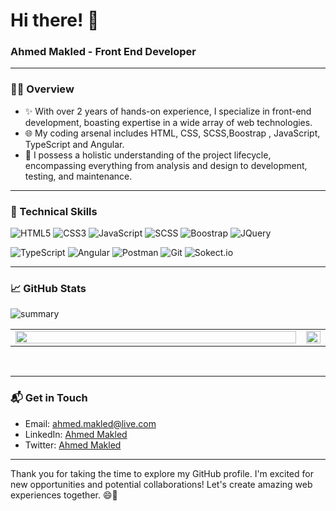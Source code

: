 # Hi there! 👋

### Ahmed Makled - Front End Developer 

<hr>

### 🧑‍💻 Overview

- ✨ With over 2 years of hands-on experience, I specialize in front-end development, boasting expertise in a wide array of web technologies.
- 🌐 My coding arsenal includes  HTML, CSS, SCSS,Boostrap , JavaScript, TypeScript and Angular.
- 🚀 I possess a holistic understanding of the project lifecycle, encompassing everything from analysis and design to development, testing, and maintenance.


<hr>

### 🔨 Technical Skills

![HTML5](https://img.shields.io/badge/HTML5-E34F26?style=for-the-badge&logo=html5&logoColor=white)
 ![CSS3](https://img.shields.io/badge/CSS3-1572B6?style=for-the-badge&logo=css3&logoColor=white)
 ![JavaScript](https://img.shields.io/badge/JavaScript-F7DF1E?style=for-the-badge&logo=javascript&logoColor=black)
 ![SCSS](https://img.shields.io/badge/SCSS-CC6699?style=for-the-badge&logo=sass&logoColor=white)
 ![Boostrap](https://img.shields.io/badge/Bootstrap-563D7C?style=for-the-badge&logo=bootstrap&logoColor=white
)
 ![JQuery](https://img.shields.io/badge/jQuery-0769AD?style=for-the-badge&logo=jquery&logoColor=white)

 ![TypeScript](https://img.shields.io/badge/TypeScript-007ACC?style=for-the-badge&logo=typescript&logoColor=white)
 ![Angular](https://img.shields.io/badge/Angular-DD0031?style=for-the-badge&logo=angular&logoColor=white)
 ![Postman](https://img.shields.io/badge/Postman-FF6C37?style=for-the-badge&logo=Postman&logoColor=white)
 ![Git](https://img.shields.io/badge/GIT-E44C30?style=for-the-badge&logo=git&logoColor=white)
![Sokect.io](https://img.shields.io/badge/Socket.io-010101?&style=for-the-badge&logo=Socket.io&logoColor=white)
<hr>

### 📈 GitHub Stats
![summary](https://github-profile-summary-cards.vercel.app/api/cards/profile-details?username=Ahmed-Makled)



<table><tr><td valign="top" width="100%">

<img src="https://github-readme-stats.vercel.app/api?username=Ahmed-Makled&show_icons=true&count_private=true&hide_border=true" align="left" style="width: 100%" />

</td><td valign="top" width="50%">

<img src="https://github-readme-stats.vercel.app/api/top-langs/?username=Ahmed-Makled&hide_border=true&layout=compact" align="left" style="width: 100%" />

</td></tr></table>  

<br/>  

  
<hr>



###  📬 Get in Touch


- Email: ahmed.makled@live.com
- LinkedIn: [Ahmed Makled](https://www.linkedin.com/in/ahmedmakled)
- Twitter: [Ahmed Makled](https://twitter.com/dr_ahmad50)

<hr>

Thank you for taking the time to explore my GitHub profile. I'm excited for new opportunities and potential collaborations! Let's create amazing web experiences together. 😄🚀
